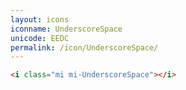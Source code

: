 ```yaml
---
layout: icons
iconname: UnderscoreSpace
unicode: EEDC
permalink: /icon/UnderscoreSpace/
---
```


``` html
<i class="mi mi-UnderscoreSpace"></i>
```
